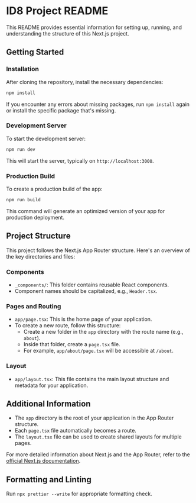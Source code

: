 # ID8 Project README

This README provides essential information for setting up, running, and understanding the structure of this Next.js project.

## Getting Started

### Installation

After cloning the repository, install the necessary dependencies:

```bash
npm install
```

If you encounter any errors about missing packages, run `npm install` again or install the specific package that's missing.

### Development Server

To start the development server:

```bash
npm run dev
```

This will start the server, typically on `http://localhost:3000`.

### Production Build

To create a production build of the app:

```bash
npm run build
```

This command will generate an optimized version of your app for production deployment.

## Project Structure

This project follows the Next.js App Router structure. Here's an overview of the key directories and files:

### Components

- `_components/`: This folder contains reusable React components.
- Component names should be capitalized, e.g., `Header.tsx`.

### Pages and Routing

- `app/page.tsx`: This is the home page of your application.
- To create a new route, follow this structure:
  - Create a new folder in the `app` directory with the route name (e.g., `about`).
  - Inside that folder, create a `page.tsx` file.
  - For example, `app/about/page.tsx` will be accessible at `/about`.

### Layout

- `app/layout.tsx`: This file contains the main layout structure and metadata for your application.

## Additional Information

- The `app` directory is the root of your application in the App Router structure.
- Each `page.tsx` file automatically becomes a route.
- The `layout.tsx` file can be used to create shared layouts for multiple pages.

For more detailed information about Next.js and the App Router, refer to the [official Next.js documentation](https://nextjs.org/docs).

## Formatting and Linting

Run `npx prettier --write` for appropriate formatting check. 
